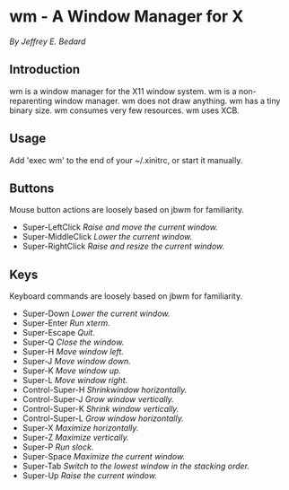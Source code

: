 # wm - A Window Manager for X
*By Jeffrey E. Bedard*

## Introduction
wm is a window manager for the X11 window system.
wm is a non-reparenting window manager.
wm does not draw anything.
wm has a tiny binary size.
wm consumes very few resources.
wm uses XCB.

## Usage
Add 'exec wm' to the end of your ~/.xinitrc, or start it manually.

## Buttons
Mouse button actions are loosely based on jbwm for familiarity.
- Super-LeftClick *Raise and move the current window.*
- Super-MiddleClick *Lower the current window.*
- Super-RightClick *Raise and resize the current window.*

## Keys
Keyboard commands are loosely based on jbwm for familiarity.
- Super-Down *Lower the current window.*
- Super-Enter *Run xterm.*
- Super-Escape *Quit.*
- Super-Q *Close the window.*
- Super-H *Move window left.*
- Super-J *Move window down.*
- Super-K *Move window up.*
- Super-L *Move window right.*
- Control-Super-H *Shrinkwindow horizontally.*
- Control-Super-J *Grow window vertically.*
- Control-Super-K *Shrink window vertically.*
- Control-Super-L *Grow window horizontally.*
- Super-X *Maximize horizontally.*
- Super-Z *Maximize vertically.*
- Super-P *Run slock.*
- Super-Space *Maximize the current window.*
- Super-Tab *Switch to the lowest window in the stacking order.*
- Super-Up *Raise the current window.*
